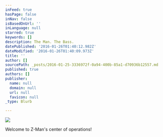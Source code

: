 ```yaml
---
inFeed: true
hasPage: false
inNav: false
isBasedOnUrl: ''
inLanguage: null
starred: true
keywords: []
description: The Man. The Bass.
datePublished: '2016-01-26T01:40:12.982Z'
dateModified: '2016-01-26T01:40:09.973Z'
title: ''
author: []
sourcePath: _posts/2016-01-25-3336972f-0a94-400b-85a1-d70936b12557.md
published: true
authors: []
publisher:
  name: null
  domain: null
  url: null
  favicon: null
_type: Blurb

---
```

![](https://s3-us-west-2.amazonaws.com/the-grid-img/p/628ddef479e32f42593d4cbec46e4ef67a6aac16.jpg)

Welcome to Z-Man's center of operations!